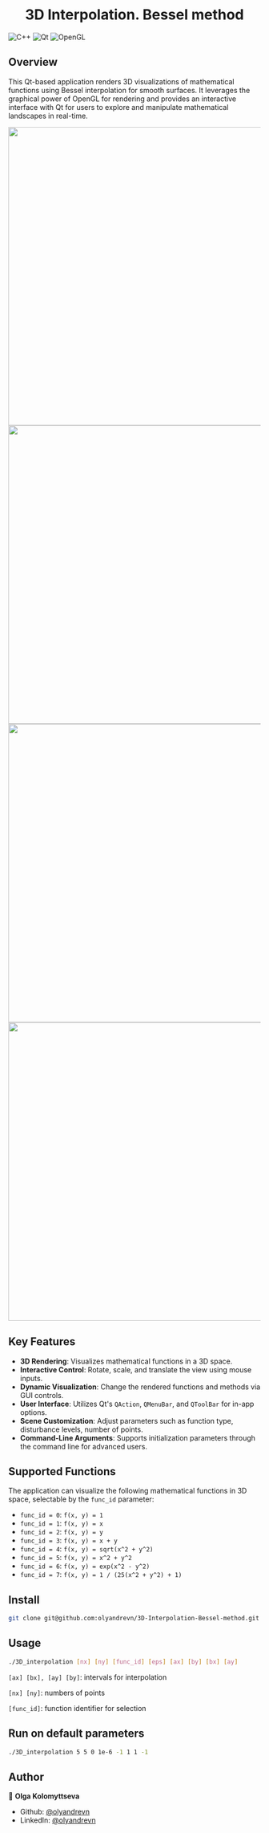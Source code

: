 <h1 align="center">3D Interpolation. Bessel method</h1>
<p>
</p>

![C++](https://img.shields.io/badge/c++-%2300599C.svg?style=for-the-badge&logo=c%2B%2B&logoColor=white)
![Qt](https://img.shields.io/badge/Qt-%23217346.svg?style=for-the-badge&logo=Qt&logoColor=white)
![OpenGL](https://img.shields.io/badge/OpenGL-%23FFFFFF.svg?style=for-the-badge&logo=opengl)

## Overview
This Qt-based application renders 3D visualizations of mathematical functions using Bessel interpolation for smooth surfaces. It leverages the graphical power of OpenGL for rendering and provides an interactive interface with Qt for users to explore and manipulate mathematical landscapes in real-time.


<img src="img/Screenshot from 2023-11-08 14-34-43.png" width="595"/> <img src="img/Screenshot from 2023-11-08 14-35-43.png" width="595"/> 
<img src="img/Screenshot from 2023-11-08 14-37-49.png" width="595"/> <img src="img/Screenshot from 2023-11-08 14-38-03.png" width="595"/> 


## Key Features
- **3D Rendering**: Visualizes mathematical functions in a 3D space.
- **Interactive Control**: Rotate, scale, and translate the view using mouse inputs.
- **Dynamic Visualization**: Change the rendered functions and methods via GUI controls.
- **User Interface**: Utilizes Qt's `QAction`, `QMenuBar`, and `QToolBar` for in-app options.
- **Scene Customization**: Adjust parameters such as function type, disturbance levels, number of points.
- **Command-Line Arguments**: Supports initialization parameters through the command line for advanced users.


## Supported Functions

The application can visualize the following mathematical functions in 3D space, selectable by the `func_id` parameter:

- `func_id = 0`: `f(x, y) = 1`
- `func_id = 1`: `f(x, y) = x`
- `func_id = 2`: `f(x, y) = y`
- `func_id = 3`: `f(x, y) = x + y`
- `func_id = 4`: `f(x, y) = sqrt(x^2 + y^2)`
- `func_id = 5`: `f(x, y) = x^2 + y^2`
- `func_id = 6`: `f(x, y) = exp(x^2 - y^2)`
- `func_id = 7`: `f(x, y) = 1 / (25(x^2 + y^2) + 1)`
  
## Install

```sh
git clone git@github.com:olyandrevn/3D-Interpolation-Bessel-method.git
```

## Usage

```sh
./3D_interpolation [nx] [ny] [func_id] [eps] [ax] [by] [bx] [ay]
```

```[ax] [bx], [ay] [by]```: intervals for interpolation

```[nx] [ny]```: numbers of points

```[func_id]```: function identifier for selection


## Run on default parameters

```sh
./3D_interpolation 5 5 0 1e-6 -1 1 1 -1
```

## Author

👤 **Olga Kolomyttseva**

* Github: [@olyandrevn](https://github.com/olyandrevn)
* LinkedIn: [@olyandrevn](https://linkedin.com/in/olyandrevn)
